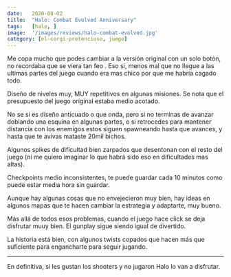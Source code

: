 ```yaml
---
date:   2020-08-02
title:  "Halo: Combat Evolved Anniversary"
tags:   [halo, ]
image:  '/images/reviews/halo-combat-evolved.jpg'
category: [el-corgi-pretencioso, juego]
---
```

Me copa mucho que podes cambiar a la versión original con un solo botón, no recordaba que se viera tan feo . Eso si, menos mal que no llegue a las ultimas partes del juego cuando era mas chico por que me habría cagado todo.

Diseño de niveles muy, MUY repetitivos en algunas misiones. Se nota que el presupuesto del juego original estaba medio acotado.

No se si es diseño anticuado o que onda, pero si no terminas de avanzar doblando una esquina en algunas partes, o si retrocedes para mantener distancia con los enemigos estos siguen spawneando hasta que avances, y hasta que te avivas mataste 20mil bichos.

Algunos spikes de dificultad bien zarpados que desentonan con el resto del juego (ni me quiero imaginar lo que habrá sido eso en dificultades mas altas).

Checkpoints medio inconsistentes, te puede guardar cada 10 minutos como puede estar media hora sin guardar.

Aunque hay algunas cosas que no envejecieron muy bien, hay ideas en algunos mapas que te hacen cambiar la estrategia y adaptarte, muy bueno.

Más allá de todos esos problemas, cuando el juego hace click se deja disfrutar muuy bien. El gunplay sigue siendo igual de divertido.

La historia está bien, con algunos twists copados que hacen más que suficiente para engancharte para seguir jugando.

<hr>

En definitiva, si les gustan los shooters y no jugaron Halo lo van a disfrutar.
